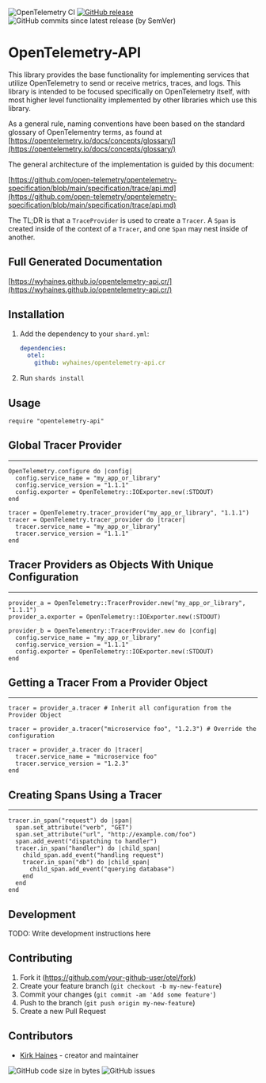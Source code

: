 ![OpenTelemetry CI](https://img.shields.io/github/workflow/status/wyhaines/opentelemetry-api.cr/OpenTelemetry%20CI?style=for-the-badge&logo=GitHub)
[![GitHub release](https://img.shields.io/github/release/wyhaines/opentelemetry-api.cr.svg?style=for-the-badge)](https://github.com/wyhaines/opentelemetry-api.cr/releases)
![GitHub commits since latest release (by SemVer)](https://img.shields.io/github/commits-since/wyhaines/opentelemetry-api.cr/latest?style=for-the-badge)

# OpenTelemetry-API

This library provides the base functionality for implementing services that utilize
OpenTelemetry to send or receive metrics, traces, and logs. This library is intended to be focused specifically on OpenTelemetry itself, with most higher level functionality implemented by other libraries which use this library.

As a general rule, naming conventions have been based on the standard glossary of OpenTelementry terms, as found at [https://opentelemetry.io/docs/concepts/glossary/](https://opentelemetry.io/docs/concepts/glossary/)

The general architecture of the implementation is guided by this document:

[https://github.com/open-telemetry/opentelemetry-specification/blob/main/specification/trace/api.md](https://github.com/open-telemetry/opentelemetry-specification/blob/main/specification/trace/api.md)

The TL;DR is that a `TraceProvider` is used to create a `Tracer`. A `Span` is created inside of the context of a `Tracer`, and one `Span` may nest inside of another.

## Full Generated Documentation

[https://wyhaines.github.io/opentelemetry-api.cr/](https://wyhaines.github.io/opentelemetry-api.cr/)

## Installation

1. Add the dependency to your `shard.yml`:

   ```yaml
   dependencies:
     otel:
       github: wyhaines/opentelemetry-api.cr
   ```

2. Run `shards install`

## Usage

```crystal
require "opentelemetry-api"
```

## Global Tracer Provider
-----

```crystal
OpenTelemetry.configure do |config|
  config.service_name = "my_app_or_library"
  config.service_version = "1.1.1"
  config.exporter = OpenTelemetry::IOExporter.new(:STDOUT)
end
```

```crystal
tracer = OpenTelemetry.tracer_provider("my_app_or_library", "1.1.1")
tracer = OpenTelemetry.tracer_provider do |tracer|
  tracer.service_name = "my_app_or_library"
  tracer.service_version = "1.1.1"
end
```

## Tracer Providers as Objects With Unique Configuration
-----

```crystal
provider_a = OpenTelemetry::TracerProvider.new("my_app_or_library", "1.1.1")
provider_a.exporter = OpenTelemetry::IOExporter.new(:STDOUT)
```

```crystal
provider_b = OpenTelementry::TracerProvider.new do |config|
  config.service_name = "my_app_or_library"
  config.service_version = "1.1.1"
  config.exporter = OpenTelemetry::IOExporter.new(:STDOUT)
end
```

## Getting a Tracer From a Provider Object
-----

```crystal
tracer = provider_a.tracer # Inherit all configuration from the Provider Object
```

```crystal
tracer = provider_a.tracer("microservice foo", "1.2.3") # Override the configuration
```

```crystal
tracer = provider_a.tracer do |tracer|
  tracer.service_name = "microservice foo"
  tracer.service_version = "1.2.3"
end
```

## Creating Spans Using a Tracer
-----

```crystal
tracer.in_span("request") do |span|
  span.set_attribute("verb", "GET")
  span.set_attribute("url", "http://example.com/foo")
  span.add_event("dispatching to handler")
  tracer.in_span("handler") do |child_span|
    child_span.add_event("handling request")
    tracer.in_span("db") do |child_span|
      child_span.add_event("querying database")
    end
  end
end
```

## Development

TODO: Write development instructions here

## Contributing

1. Fork it (<https://github.com/your-github-user/otel/fork>)
2. Create your feature branch (`git checkout -b my-new-feature`)
3. Commit your changes (`git commit -am 'Add some feature'`)
4. Push to the branch (`git push origin my-new-feature`)
5. Create a new Pull Request

## Contributors

- [Kirk Haines](https://github.com/wyhaines) - creator and maintainer

![GitHub code size in bytes](https://img.shields.io/github/languages/code-size/wyhaines/opentelemetry-api.cr?style=for-the-badge)
![GitHub issues](https://img.shields.io/github/issues/wyhaines/opentelemetry-api.cr?style=for-the-badge)
